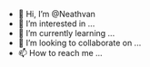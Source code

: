 - 👋 Hi, I’m @Neathvan
- 👀 I’m interested in ...
- 🌱 I’m currently learning ...
- 💞️ I’m looking to collaborate on ...
- 📫 How to reach me ...

<!---
Neathvan/Neathvan is a ✨ special ✨ repository because its `README.md` (this file) appears on your GitHub profile.
You can click the Preview link to take a look at your changes.
--->
